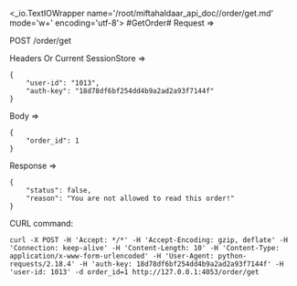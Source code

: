 <_io.TextIOWrapper name='/root/miftahaldaar_api_doc//order/get.md' mode='w+' encoding='utf-8'>
#GetOrder# Request =>

POST /order/get

Headers Or Current SessionStore =>
```
{
    "user-id": "1013",
    "auth-key": "18d78df6bf254dd4b9a2ad2a93f7144f"
}
```
Body => 
```
{
    "order_id": 1
}
```
Response => 
```
{
    "status": false,
    "reason": "You are not allowed to read this order!"
}
```

CURL command:
```
curl -X POST -H 'Accept: */*' -H 'Accept-Encoding: gzip, deflate' -H 'Connection: keep-alive' -H 'Content-Length: 10' -H 'Content-Type: application/x-www-form-urlencoded' -H 'User-Agent: python-requests/2.18.4' -H 'auth-key: 18d78df6bf254dd4b9a2ad2a93f7144f' -H 'user-id: 1013' -d order_id=1 http://127.0.0.1:4053/order/get
```
